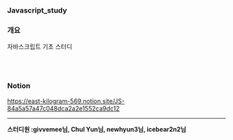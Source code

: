 ### Javascript_study

### 개요

자바스크립트 기초 스터디

<br/>
<br/>

### Notion
https://east-kilogram-569.notion.site/JS-84a5a57a47c048dca2a2e1552ca9dc12

<hr/>

**스터디원 :givvemee님, Chul Yun님, newhyun3님, icebear2n2님**


